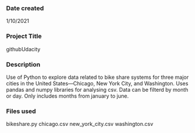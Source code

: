 ### Date created
1/10/2021

### Project Title
githubUdacity

### Description
Use of Python to explore data related to bike share systems for three major cities in the 
United States—Chicago, New York City, and Washington. Uses pandas and numpy libraries for analysing csv. Data can be filterd by month or day. Only includes months from january to june.

### Files used
bikeshare.py 
chicago.csv
new_york_city.csv
washington.csv




